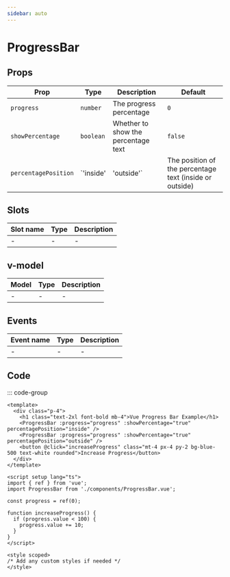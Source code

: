 ```yaml
---
sidebar: auto
---
```


# ProgressBar

<script setup>
import AppProgressBar from "./AppProgressBarPlayground.vue";
</script>

<AppProgressBar /> 



## Props

| Prop              | Type                | Description                                                | Default      |
| ----------------- | ------------------- | ---------------------------------------------------------- | ------------ |
| `progress`        | `number`            | The progress percentage                                    | `0`          |
| `showPercentage`  | `boolean`           | Whether to show the percentage text                        | `false`      |
| `percentagePosition` | `'inside' | 'outside'` | The position of the percentage text (inside or outside)     | `'outside'`  |


## Slots

| Slot name | Type   | Description |
| --------- | ------ | ----------- |
| -         | -      | -           |


## v-model

| Model | Type | Description |
| ----- | ---- | ----------- |
| -     | -    | -           |


## Events

| Event name | Type | Description |
| ---------- | ---- | ----------- |
| -          | -    | -           |


## Code

::: code-group
```vue [Usage]
<template>
  <div class="p-4">
    <h1 class="text-2xl font-bold mb-4">Vue Progress Bar Example</h1>
    <ProgressBar :progress="progress" :showPercentage="true" percentagePosition="inside" />
    <ProgressBar :progress="progress" :showPercentage="true" percentagePosition="outside" />
    <button @click="increaseProgress" class="mt-4 px-4 py-2 bg-blue-500 text-white rounded">Increase Progress</button>
  </div>
</template>

<script setup lang="ts">
import { ref } from 'vue';
import ProgressBar from './components/ProgressBar.vue';

const progress = ref(0);

function increaseProgress() {
  if (progress.value < 100) {
    progress.value += 10;
  }
}
</script>

<style scoped>
/* Add any custom styles if needed */
</style>

